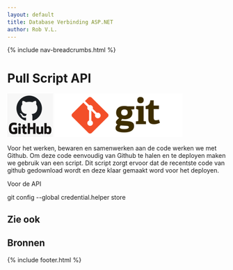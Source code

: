 ```yaml
---
layout: default
title: Database Verbinding ASP.NET 
author: Rob V.L.
---
```


{% include nav-breadcrumbs.html %}

# Pull Script API
![github](../../media/logo/github.png)
![git](../../media/logo/git.png)


Voor het werken, bewaren en samenwerken aan de code werken we met Github. Om deze code eenvoudig van Github te halen en te deployen maken we gebruik van een script. Dit script zorgt ervoor dat de recentste code van github gedownload wordt en deze klaar gemaakt word voor het deployen. 


Voor de API



git config --global credential.helper store

## Zie ook


## Bronnen

{% include footer.html %}
